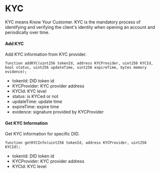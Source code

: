 # KYC

KYC means Know Your Customer. KYC is the mandatory process of identifying and verifying the client's identity when opening an account and periodically over time.

#### Add KYC

Add KYC information from KYC provider.

```solidity
function addKYC(uint256 tokenId, address KYCProvider, uint256 KYCId, bool status, uint256 updateTime, uint256 expireTime, bytes memory evidence);
```

* tokenId: DID token id
* KYCProvider: KYC provider address
* KYCId: KYC level
* status: is KYCed or not
* updateTime: update time
* expireTime: expire time
* evidence: signature provided by KYCProvider

#### Get KYC Information

Get KYC information for specific DID.

```solidity
function getKYCInfo(uint256 tokenId, address KYCProvider, uint256 KYCId);
```

* tokenId: DID token id
* KYCProvider: KYC provider address
* KYCId: KYC level
